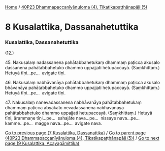 
[Home](/) / [40P23 Dhammapaccanīyānuloma (4), Tikatikapaṭṭhānapāḷi (5)](/tipitaka/40P23.md)

# 8 Kusalattika, Dassanahetuttika

### Kusalattika, Dassanahetuttika

(12.)

45\. Nakusalaṃ nadassanena pahātabbahetukaṃ dhammaṃ paṭicca akusalo dassanena pahātabbahetuko dhammo uppajjati hetupaccayā. (Saṃkhittaṃ.) Hetuyā tīṇi…pe…  avigate tīṇi.

46\. Nakusalaṃ nabhāvanāya pahātabbahetukaṃ dhammaṃ paṭicca akusalo bhāvanāya pahātabbahetuko dhammo uppajjati hetupaccayā. (Saṃkhittaṃ.) Hetuyā tīṇi…pe…  avigate tīṇi.

47\. Nakusalaṃ nanevadassanena nabhāvanāya pahātabbahetukaṃ dhammaṃ paṭicca abyākato nevadassanena nabhāvanāya pahātabbahetuko dhammo uppajjati hetupaccayā. (Saṃkhittaṃ.) Hetuyā tīṇi, ārammaṇe tīṇi…pe…  sahajāte nava…pe…  nissaye nava…pe…  kamme…pe…  magge nava…pe…  avigate nava.

[Go to previous page (7 Kusalattika, Dassanattika)](/tipitaka/40P23/7.md) / [Go to parent page (40P23 Dhammapaccanīyānuloma (4), Tikatikapaṭṭhānapāḷi (5))](/tipitaka/40P23/0.md) / [Go to next page (9 Kusalattika, Ācayagāmittika)](/tipitaka/40P23/9.md)


